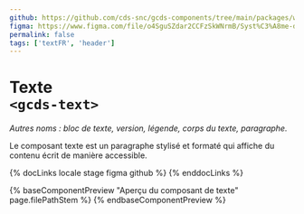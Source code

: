 ```yaml
---
github: https://github.com/cds-snc/gcds-components/tree/main/packages/web/src/components/gcds-text
figma: https://www.figma.com/file/o4SguSZdar2CCFzSkWNrmB/Syst%C3%A8me-de-design-GC?type=design&node-id=114-3353&mode=design&t=1DaL24vHpjRRfHHm-0
permalink: false
tags: ['textFR', 'header']
---
```


# Texte <br>`<gcds-text>`

_Autres noms : bloc de texte, version, légende, corps du texte, paragraphe._

Le composant texte est un paragraphe stylisé et formaté qui affiche du contenu écrit de manière accessible.

{% docLinks locale stage figma github %}
{% enddocLinks %}

{% baseComponentPreview "Aperçu du composant de texte" page.filePathStem %}
{% endbaseComponentPreview %}
